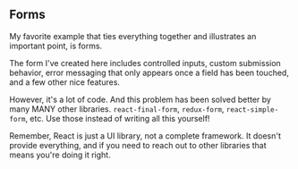 ## Forms

My favorite example that ties everything together and illustrates an important point, is forms.

The form I've created here includes controlled inputs, custom submission behavior, error messaging that only appears once a field has been touched, and a few other nice features.

However, it's a lot of code. And this problem has been solved better by many MANY other libraries. `react-final-form`, `redux-form`, `react-simple-form`, etc. Use those instead of writing all this yourself!

Remember, React is just a UI library, not a complete framework. It doesn't provide everything, and if you need to reach out to other libraries that means you're doing it right.